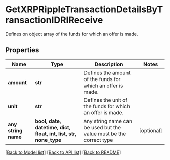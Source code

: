 # GetXRPRippleTransactionDetailsByTransactionIDRIReceive

Defines on object array of the funds for which an offer is made.

## Properties
Name | Type | Description | Notes
------------ | ------------- | ------------- | -------------
**amount** | **str** | Defines the amount of the funds for which an offer is made. | 
**unit** | **str** | Defines the unit of the funds for which an offer is made. | 
**any string name** | **bool, date, datetime, dict, float, int, list, str, none_type** | any string name can be used but the value must be the correct type | [optional]

[[Back to Model list]](../README.md#documentation-for-models) [[Back to API list]](../README.md#documentation-for-api-endpoints) [[Back to README]](../README.md)


